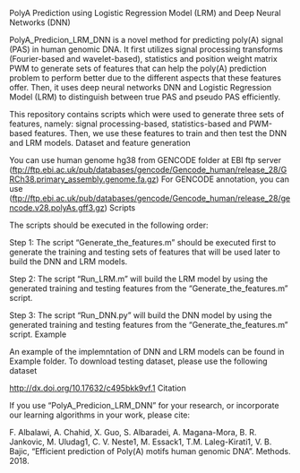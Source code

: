 PolyA Prediction using Logistic Regression Model (LRM) and Deep Neural Networks (DNN)

PolyA_Predicion_LRM_DNN is a novel method for predicting poly(A) signal (PAS) in human genomic DNA. It first utilizes signal processing transforms (Fourier-based and wavelet-based), statistics and position weight matrix PWM to generate sets of features that can help the poly(A) prediction problem to perform better due to the different aspects that these features offer. Then, it uses deep neural networks DNN and Logistic Regression Model (LRM) to distinguish between true PAS and pseudo PAS efficiently.

This repository contains scripts which were used to generate three sets of features, namely: signal processing-based, statistics-based and PWM-based features. Then, we use these features to train and then test the DNN and LRM models.
Dataset and feature generation

You can use human genome hg38 from GENCODE folder at EBI ftp server (ftp://ftp.ebi.ac.uk/pub/databases/gencode/Gencode_human/release_28/GRCh38.primary_assembly.genome.fa.gz) For GENCODE annotation, you can use (ftp://ftp.ebi.ac.uk/pub/databases/gencode/Gencode_human/release_28/gencode.v28.polyAs.gff3.gz)
Scripts

The scripts should be executed in the following order:

Step 1: The script “Generate_the_features.m” should be executed first to generate the training and testing sets of features that will be used later to build the DNN and LRM models.

Step 2: The script “Run_LRM.m” will build the LRM model by using the generated training and testing features from the “Generate_the_features.m” script.

Step 3: The script “Run_DNN.py” will build the DNN model by using the generated training and testing features from the “Generate_the_features.m” script.
Example

An example of the implemntation of DNN and LRM models can be found in Example folder. To download testing dataset, please use the following dataset

http://dx.doi.org/10.17632/c495bkk9vf.1
Citation

If you use “PolyA_Predicion_LRM_DNN” for your research, or incorporate our learning algorithms in your work, please cite:

F. Albalawi, A. Chahid, X. Guo, S. Albaradei, A. Magana-Mora, B. R. Jankovic, M. Uludag1, C. V. Neste1, M. Essack1, T.M. Laleg-Kirati1, V. B. Bajic, “Efficient prediction of Poly(A) motifs human genomic DNA”. Methods. 2018.
